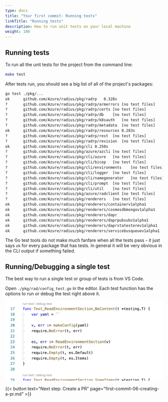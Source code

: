 ```yaml
---
type: docs
title: "Your first commit: Running tests"
linkTitle: "Running tests"
description: How to run unit tests on your local machine
weight: 100
---
```


## Running tests

To run all the unit tests for the project from the command line:

```sh
make test
```

After tests run, you should see a big list of all of the project's packages:

```txt
go test ./pkg/...
ok  	github.com/Azure/radius/pkg/radrp	0.328s
?   	github.com/Azure/radius/pkg/radrp/armerrors	[no test files]
?   	github.com/Azure/radius/pkg/radrp/certs	[no test files]
?   	github.com/Azure/radius/pkg/radrp/db	[no test files]
?   	github.com/Azure/radius/pkg/radrp/k8sauth	[no test files]
?   	github.com/Azure/radius/pkg/radrp/metadata	[no test files]
ok  	github.com/Azure/radius/pkg/radrp/resources	0.283s
?   	github.com/Azure/radius/pkg/radrp/rest	[no test files]
?   	github.com/Azure/radius/pkg/radrp/revision	[no test files]
ok  	github.com/Azure/radius/pkg/cli	0.250s
?   	github.com/Azure/radius/pkg/azure/azcli	[no test files]
?   	github.com/Azure/radius/pkg/cli/azure	[no test files]
?   	github.com/Azure/radius/pkg/cli/bicep	[no test files]
?   	github.com/Azure/radius/pkg/cli/environments	[no test files]
?   	github.com/Azure/radius/pkg/cli/logger	[no test files]
?   	github.com/Azure/radius/pkg/cli/namegenerator	[no test files]
?   	github.com/Azure/radius/pkg/cli/prompt	[no test files]
?   	github.com/Azure/radius/pkg/cli/util	[no test files]
?   	github.com/Azure/radius/pkg/azure/radclient	[no test files]
?   	github.com/Azure/radius/pkg/renderers	[no test files]
ok  	github.com/Azure/radius/pkg/renderers/containerv1alpha1
ok   	github.com/Azure/radius/pkg/renderers/cosmosdbmongov1alpha1
ok   	github.com/Azure/radius/pkg/renderers/dapr
ok   	github.com/Azure/radius/pkg/renderers/daprpubsubv1alpha1
ok   	github.com/Azure/radius/pkg/renderers/daprstatestorev1alpha1
ok   	github.com/Azure/radius/pkg/renderers/servicebusqueuev1alpha1
```

The Go test tools do not make much fanfare when all the tests pass - it just says `ok` for every package that has tests.
In general it will be very obvious in the CLI output if something failed.

## Running/Debugging a single test

The best way to run a single test or group of tests is from VS Code.

Open `./pkg/rad/config_test.go` in the editor. Each test function has the options to run or debug the test right above it.

<img width="600px" src="unittest-commands.png" alt="Commands to launch for a unit test"><br />

{{< button text="Next step: Create a PR" page="first-commit-06-creating-a-pr.md" >}}
